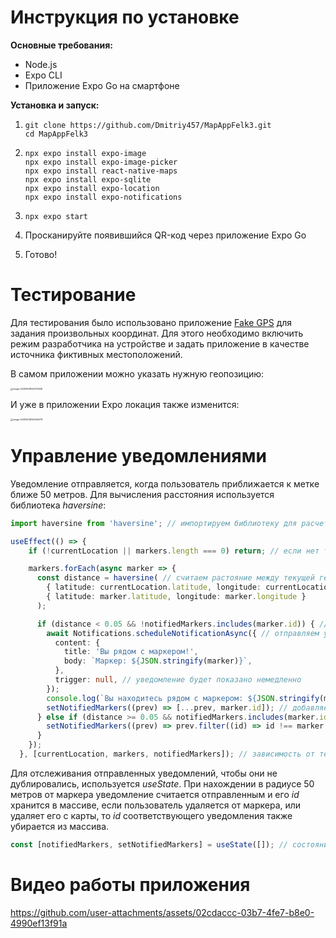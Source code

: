 # Инструкция по установке

**Основные требования:**

- Node.js
- Expo CLI
- Приложение Expo Go на смартфоне



**Установка и запуск:**

1. ```shell
   git clone https://github.com/Dmitriy457/MapAppFelk3.git
   cd MapAppFelk3
   ```

2. ```shell
   npx expo install expo-image
   npx expo install expo-image-picker
   npx expo install react-native-maps
   npx expo install expo-sqlite
   npx expo install expo-location
   npx expo install expo-notifications
   ```

3. ```shell
   npx expo start
   ```

4. Просканируйте появившийся QR-код через приложение Expo Go

5. Готово!





# Тестирование

Для тестирования было использовано приложение [Fake GPS](https://play.google.com/store/apps/details?id=com.blogspot.newapphorizons.fakegps) для задания произвольных координат. Для этого необходимо включить режим разработчика на устройстве и задать приложение в качестве источника фиктивных местоположений.

В самом приложении можно указать нужную геопозицию: 

<img src="/home/dfelk/.config/Typora/typora-user-images/image-20250508142752936.png" alt="image-20250508142752936" style="zoom: 25%;" />



И уже в приложении Expo локация также изменится:



<img src="/home/dfelk/.config/Typora/typora-user-images/image-20250508142926278.png" alt="image-20250508142926278" style="zoom:25%;" />





# Управление уведомлениями

Уведомление отправляется, когда пользователь приближается к метке ближе 50 метров. Для вычисления расстояния используется библиотека *haversine*:

```typescript
import haversine from 'haversine'; // импортируем библиотеку для расчета расстояния между координатами

useEffect(() => {
    if (!currentLocation || markers.length === 0) return; // если нет текущей геолокации или маркеров, выходим

    markers.forEach(async marker => {
      const distance = haversine( // считаем растояние между текущей геолокацией и маркером
        { latitude: currentLocation.latitude, longitude: currentLocation.longitude },
        { latitude: marker.latitude, longitude: marker.longitude }
      );

      if (distance < 0.05 && !notifiedMarkers.includes(marker.id)) { // если расстояние меньше 50 метров и уведомление для данного маркера еще не отправлено
        await Notifications.scheduleNotificationAsync({ // отправляем уведомление
          content: {
            title: 'Вы рядом с маркером!',
            body: `Маркер: ${JSON.stringify(marker)}`,
          },
          trigger: null, // уведомление будет показано немедленно
        });
        console.log(`Вы находитесь рядом с маркером: ${JSON.stringify(marker)}`);
        setNotifiedMarkers((prev) => [...prev, marker.id]); // добавляем id маркера в список уведомленных маркеров
      } else if (distance >= 0.05 && notifiedMarkers.includes(marker.id)) { // если пользователь покинул зону
        setNotifiedMarkers((prev) => prev.filter((id) => id !== marker.id)); // удаляем маркер из списка уведомленных маркеров
      }
    });
  }, [currentLocation, markers, notifiedMarkers]); // зависимость от текущей геолокации и маркеров
```



Для отслеживания отправленных уведомлений, чтобы они не дублировались, используется *useState*. При нахождении в радиусе 50 метров от маркера уведомление считается отправленным и его *id* хранится в массиве, если пользователь удаляется от маркера, или удаляет его с карты, то *id* соответствующего уведомления также убирается из массива.  

```typescript
const [notifiedMarkers, setNotifiedMarkers] = useState([]); // состояние для хранения маркеров, для которых уже были отправлены уведомления

```




# Видео работы приложения

https://github.com/user-attachments/assets/02cdaccc-03b7-4fe7-b8e0-4990ef13f91a



